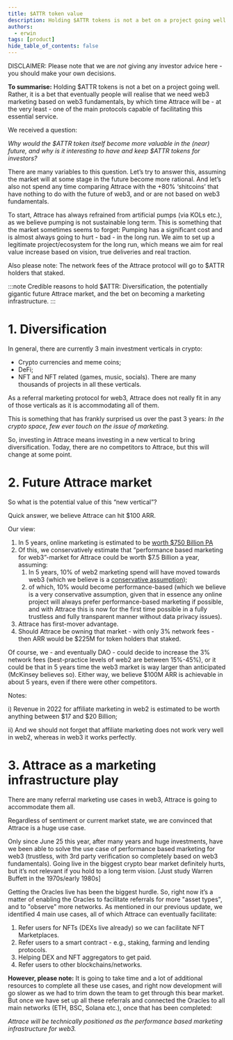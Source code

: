 ```yaml
---
title: $ATTR token value
description: Holding $ATTR tokens is not a bet on a project going well. Rather, it is a bet that eventually people will realise that we need web3 marketing based on web3 fundamentals, by which time Attrace will be - at the very least - one of the main protocols capable of facilitating this essential service.  
authors:
  - erwin
tags: [product]
hide_table_of_contents: false
---
```

DISCLAIMER: Please note that we are _not_ giving any investor advice here - you should make your own decisions. 

**To summarise:**
Holding $ATTR tokens is not a bet on a project going well. Rather, it is a bet that eventually people will realise that we need web3 marketing based on web3 fundamentals, by which time Attrace will be - at the very least - one of the main protocols capable of facilitating this essential service.  

<!--truncate-->
We received a question:

_Why would the $ATTR token itself become more valuable in the (near) future, and why is it interesting to have and keep $ATTR tokens for investors?_

There are many variables to this question. 
Let’s try to answer this, assuming the market will at some stage in the future become more rational. And let’s also not spend any time comparing Attrace with the +80% ‘shitcoins’ that have nothing to do with the future of web3, and or are not based on web3 fundamentals. 
 
To start, Attrace has always refrained from artificial pumps (via KOLs etc.), as we believe pumping is not sustainable long term. This is something that the market sometimes seems to forget: Pumping has a significant cost and is almost always going to hurt - bad - in the long run. 
We aim to set up a legitimate project/ecosystem for the long run, which means we aim for real value increase based on vision, true deliveries and real traction. 

Also please note: The network fees of the Attrace protocol will go to $ATTR holders that staked. 

:::note
Credible reasons to hold $ATTR: Diversification, the potentially gigantic future Attrace market, and the bet on becoming a marketing infrastructure. 
:::

# 1. Diversification 
In general, there are currently 3 main investment verticals in crypto:
* Crypto currencies and meme coins;
* DeFi; 
* NFT and NFT related (games, music, socials).
There are many thousands of projects in all these verticals.

As a referral marketing protocol for web3, Attrace does not really fit in any of those verticals as it is accommodating all of them. 

This is something that has frankly surprised us over the past 3 years: _In the crypto space, few ever touch on the issue of marketing._

So, investing in Attrace means investing in a new vertical to bring diversification. Today, there are no competitors to Attrace, but this will change at some point. 


# 2. Future Attrace market 

So what is the potential value of this “new vertical”?
 
Quick answer, we believe Attrace can hit $100 ARR.
 
Our view: 
1. In 5 years, online marketing is estimated to be [worth $750 Billion PA](https://finance.yahoo.com/news/global-medical-animation-market-reach-110000940.html)
1. Of this, we conservatively estimate that “performance based marketing for web3”-market for Attrace could be worth $7.5 Billion a year, assuming:
    1. In 5 years, 10% of web2 marketing spend will have moved towards web3 (which we believe is a [conservative assumption](https://cointelegraph.com/news/metaverse-could-be-worth-5-trillion-by-2030-mckinsey-report));
    1. of which, 10% would become performance-based (which we believe is a very conservative assumption, given that in essence any online project will always prefer performance-based marketing if possible, and with Attrace this is now for the first time possible in a fully trustless and fully transparent manner without data privacy issues).
1. Attrace has first-mover advantage.
1. Should Attrace be owning that market - with only 3% network fees - then ARR would be $225M for token holders that staked. 
 
Of course, we - and eventually DAO -  could decide to increase the 3% network fees (best-practice levels of web2 are between 15%-45%), or it could be that in 5 years time the web3 market is way larger than anticipated (McKinsey believes so). Either way, we believe $100M ARR is achievable in about 5 years, even if there were other competitors.   

Notes: 

i) Revenue in 2022 for affiliate marketing in web2 is estimated to be worth anything between $17 and $20 Billion;

ii)  And we should not forget that affiliate marketing does not work very well in web2, whereas in web3 it works perfectly.
 
 
# 3. Attrace as a marketing infrastructure play 

There are many referral marketing use cases in web3, Attrace is going to accommodate them all.

Regardless of sentiment or current market state, we are convinced that Attrace is a huge use case.

Only since June 25 this year, after many years and huge investments, have we been able to solve the use case of performance based marketing for web3 (trustless, with 3rd party verification so completely based on web3 fundamentals). Going live in the biggest crypto bear market definitely hurts, but it’s not relevant if you hold to a long term vision. [Just study Warren Buffett in the 1970s/early 1980s]    
 
Getting the Oracles live has been the biggest hurdle. So, right now it’s a matter of enabling the Oracles to facilitate referrals for more "asset types", and to "observe" more networks. As mentioned in our previous update, we identified 4 main use cases, all of which Attrace can eventually facilitate: 
1. Refer users for NFTs (DEXs live already) so we can facilitate NFT Marketplaces. 
1. Refer users to a smart contract - e.g., staking, farming and lending protocols. 
1. Helping DEX and NFT aggregators to get paid. 
1. Refer users to other blockchains/networks.

**However, please note:** It is going to take time and a lot of additional resources to complete all these use cases, and right now development will go slower as we had to trim down the team to get through this bear market. But once we have set up all these referrals and connected the Oracles to all main networks (ETH, BSC, Solana etc.), once that has been completed:

_Attrace will be technically positioned as the performance based marketing infrastructure for web3._






